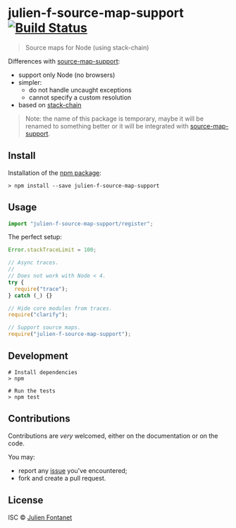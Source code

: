 # julien-f-source-map-support [![Build Status](https://travis-ci.org/julien-f/js-source-map-support-2.png?branch=master)](https://travis-ci.org/julien-f/js-source-map-support-2)

> Source maps for Node (using stack-chain)

Differences with [source-map-support](https://www.npmjs.com/package/source-map-support):

- support only Node (no browsers)
- simpler:
  - do not handle uncaught exceptions
  - cannot specify a custom resolution
- based on [stack-chain](https://www.npmjs.com/package/stack-chain)

> Note: the name of this package is temporary, maybe it will be
> renamed to something better or it will be integrated with
> [source-map-support](https://www.npmjs.com/package/source-map-support).

## Install

Installation of the [npm package](https://npmjs.org/package/julien-f-source-map-support):

```
> npm install --save julien-f-source-map-support
```

## Usage

```js
import "julien-f-source-map-support/register";
```

The perfect setup:

```js
Error.stackTraceLimit = 100;

// Async traces.
//
// Does not work with Node < 4.
try {
  require("trace");
} catch (_) {}

// Hide core modules from traces.
require("clarify");

// Support source maps.
require("julien-f-source-map-support");
```

## Development

```
# Install dependencies
> npm

# Run the tests
> npm test
```

## Contributions

Contributions are _very_ welcomed, either on the documentation or on
the code.

You may:

- report any [issue](https://github.com/julien-f/js-source-map-support-2/issues)
  you've encountered;
- fork and create a pull request.

## License

ISC © [Julien Fontanet](https://github.com/julien-f)
